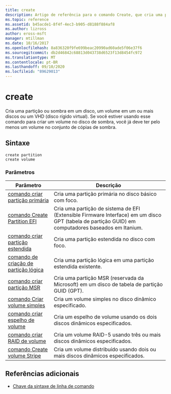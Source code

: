 ```yaml
---
title: create
description: Artigo de referência para o comando Create, que cria uma partição ou partição de sombra em um disco, um volume em um ou mais discos ou um VHD (disco rígido virtual).
ms.topic: reference
ms.assetid: b45acde1-8f4f-4ec3-b905-d8188f884af8
ms.author: lizross
author: eross-msft
manager: mtillman
ms.date: 10/16/2017
ms.openlocfilehash: 8a836320f9fe699beac20990ad60ade5f06e37f6
ms.sourcegitcommit: db2d46842c68813d043738d6523f13d8454fc972
ms.translationtype: MT
ms.contentlocale: pt-BR
ms.lasthandoff: 09/10/2020
ms.locfileid: "89629013"
---
```

# <a name="create"></a>create

Cria uma partição ou sombra em um disco, um volume em um ou mais discos ou um VHD (disco rígido virtual). Se você estiver usando esse comando para criar um volume no disco de sombra, você já deve ter pelo menos um volume no conjunto de cópias de sombra.

## <a name="syntax"></a>Sintaxe

```
create partition
create volume
```

### <a name="parameters"></a>Parâmetros

| Parâmetro | Descrição |
| --------- | ----------- |
| [comando criar partição primária](create-partition-primary.md) | Cria uma partição primária no disco básico com foco. |
| [comando Create Partition EFI](create-partition-efi.md) | Cria uma partição de sistema de EFI (Extensible Firmware Interface) em um disco GPT (tabela de partição GUID) em computadores baseados em Itanium. |
| [comando criar partição estendida](create-partition-extended.md) | Cria uma partição estendida no disco com foco. |
| [comando de criação de partição lógica](create-partition-logical.md) | Cria uma partição lógica em uma partição estendida existente. |
| [comando criar partição MSR](create-partition-msr.md) | Cria uma partição MSR (reservada da Microsoft) em um disco de tabela de partição GUID (GPT). |
| [comando Criar volume simples](create-volume-simple.md) | Cria um volume simples no disco dinâmico especificado. |
| [comando criar espelho de volume](create-volume-mirror.md) | Cria um espelho de volume usando os dois discos dinâmicos especificados. |
| [comando criar RAID de volume](create-volume-raid.md) | Cria um volume RAID-5 usando três ou mais discos dinâmicos especificados. |
| [comando Create volume Stripe](create-volume-stripe.md) | Cria um volume distribuído usando dois ou mais discos dinâmicos especificados. |

## <a name="additional-references"></a>Referências adicionais

- [Chave da sintaxe de linha de comando](command-line-syntax-key.md)
